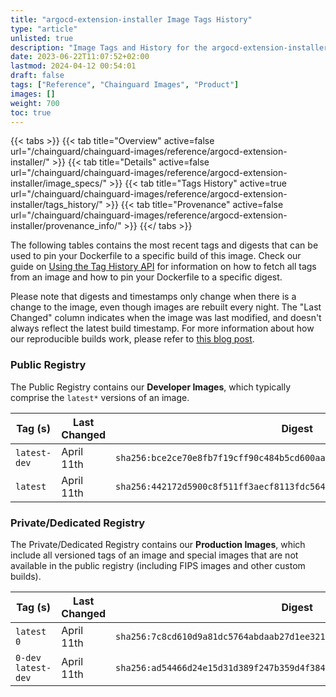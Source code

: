 ```yaml
---
title: "argocd-extension-installer Image Tags History"
type: "article"
unlisted: true
description: "Image Tags and History for the argocd-extension-installer Chainguard Image"
date: 2023-06-22T11:07:52+02:00
lastmod: 2024-04-12 00:54:01
draft: false
tags: ["Reference", "Chainguard Images", "Product"]
images: []
weight: 700
toc: true
---
```


{{< tabs >}}
{{< tab title="Overview" active=false url="/chainguard/chainguard-images/reference/argocd-extension-installer/" >}}
{{< tab title="Details" active=false url="/chainguard/chainguard-images/reference/argocd-extension-installer/image_specs/" >}}
{{< tab title="Tags History" active=true url="/chainguard/chainguard-images/reference/argocd-extension-installer/tags_history/" >}}
{{< tab title="Provenance" active=false url="/chainguard/chainguard-images/reference/argocd-extension-installer/provenance_info/" >}}
{{</ tabs >}}

The following tables contains the most recent tags and digests that can be used to pin your Dockerfile to a specific build of this image. Check our guide on [Using the Tag History API](/chainguard/chainguard-images/using-the-tag-history-api/) for information on how to fetch all tags from an image and how to pin your Dockerfile to a specific digest.

Please note that digests and timestamps only change when there is a change to the image, even though images are rebuilt every night. The "Last Changed" column indicates when the image was last modified, and doesn't always reflect the latest build timestamp. For more information about how our reproducible builds work, please refer to [this blog post](https://www.chainguard.dev/unchained/reproducing-chainguards-reproducible-image-builds).

### Public Registry
The Public Registry contains our **Developer Images**, which typically comprise the `latest*` versions of an image.

| Tag (s)       | Last Changed | Digest                                                                    |
|---------------|--------------|---------------------------------------------------------------------------|
|  `latest-dev` | April 11th   | `sha256:bce2ce70e8fb7f19cff90c484b5cd600aac5372b186f96a627a25680440eb6ca` |
|  `latest`     | April 11th   | `sha256:442172d5900c8f511ff3aecf8113fdc564e2f264b1bff4735f54273410104806` |


### Private/Dedicated Registry
The Private/Dedicated Registry contains our **Production Images**, which include all versioned tags of an image and special images that are not available in the public registry (including FIPS images and other custom builds).

| Tag (s)               | Last Changed | Digest                                                                    |
|-----------------------|--------------|---------------------------------------------------------------------------|
|  `latest` `0`         | April 11th   | `sha256:7c8cd610d9a81dc5764abdaab27d1ee321df8a174a7f9205cd319d5f1d6eeebb` |
|  `0-dev` `latest-dev` | April 11th   | `sha256:ad54466d24e15d31d389f247b359d4f3841b4f042438692968401a12bb0267e9` |


